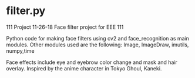 # filter.py
111 Project 11-26-18
Face filter project for EEE 111

Python code for making face filters using cv2 and face_recognition as main modules.
Other modules used are the following: Image, ImageDraw, imutils, numpy,time
  
Face effects include eye and eyebrow color change and mask and hair overlay.
Inspired by the anime character in Tokyo Ghoul, Kaneki.
    
 
